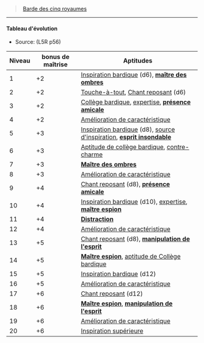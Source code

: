﻿---
!Generic
Id: l5r_bard_hd.md#tableau-dévolution
ParentLink: l5r_bard_hd.md#barde-des-cinq-royaumes
Name: Tableau d'évolution
ParentName: Barde des cinq royaumes
NameLevel: 4
Source: (L5R p56)
---
> [Barde des cinq royaumes](hd_l5r_bard.md)

---

#### Tableau d'évolution

- Source: (L5R p56)

|Niveau|bonus de maîtrise|Aptitudes|
|---|---|---|
|1|+2|[Inspiration bardique](hd_bard_inspiration_bardique.md) (d6), **[maître des ombres](hd_l5r_bard_maitre_des_ombres.md)**|
|2|+2|[Touche-à-tout](hd_bard_touche_a_tout.md), [Chant reposant](hd_bard_chant_reposant.md) (d6)|
|3|+2|[Collège bardique](hd_bard_college_bardique.md), [expertise](hd_bard_expertise.md), **[présence amicale](hd_l5r_bard_presence_amicale.md)**|
|4|+2|[Amélioration de caractéristique](hd_bard_amelioration_de_caracteristiques.md)|
|5|+3|[Inspiration bardique](hd_bard_inspiration_bardique.md) (d8), [source d'inspiration](hd_bard_source_dinspiration.md), **[esprit insondable](hd_l5r_bard_esprit_insondable.md)**|
|6|+3|[Aptitude de collège bardique](hd_bard_college_bardique.md), [contre-charme](hd_bard_contre_charme.md)|
|7|+3|**[Maître des ombres](hd_l5r_bard_maitre_des_ombres.md)**|
|8|+3|[Amélioration de caractéristique](hd_bard_amelioration_de_caracteristiques.md)|
|9|+4|[Chant reposant](hd_bard_chant_reposant.md) (d8), **[présence amicale](hd_l5r_bard_presence_amicale.md)**|
|10|+4|[Inspiration bardique](hd_bard_inspiration_bardique.md) (d10), [expertise](hd_bard_expertise.md), **[maître espion](hd_l5r_bard_maitre_espion.md)**|
|11|+4|**[Distraction](hd_l5r_bard_distraction.md)**|
|12|+4|[Amélioration de caractéristique](hd_bard_amelioration_de_caracteristiques.md)|
|13|+5|[Chant reposant](hd_bard_chant_reposant.md) (d8), **[manipulation de l'esprit](hd_l5r_bard_manipulation_de_lesprit.md)**|
|14|+5|**[Maître espion](hd_l5r_bard_maitre_espion.md)**, [aptitude de Collège bardique](hd_bard_college_bardique.md)|
|15|+5|[Inspiration bardique](hd_bard_inspiration_bardique.md) (d12)|
|16|+5|[Amélioration de caractéristique](hd_bard_amelioration_de_caracteristiques.md)|
|17|+6|[Chant reposant](hd_bard_chant_reposant.md) (d12)|
|18|+6|**[Maître espion](hd_l5r_bard_maitre_espion.md)**, **[manipulation de l'esprit](hd_l5r_bard_manipulation_de_lesprit.md)**|
|19|+6|[Amélioration de caractéristique](hd_bard_amelioration_de_caracteristiques.md)|
|20|+6|[Inspiration supérieure](hd_bard_inspiration_superieure.md)|

